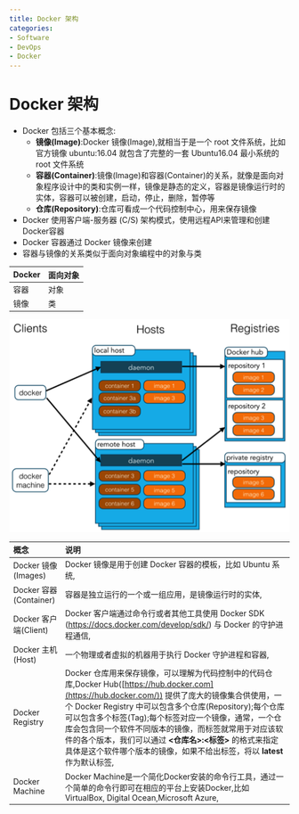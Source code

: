 ```yaml
---
title: Docker 架构
categories:
- Software
- DevOps
- Docker
---
```

# Docker 架构

- Docker 包括三个基本概念:
    - **镜像(Image)**:Docker 镜像(Image),就相当于是一个 root 文件系统，比如官方镜像 ubuntu:16.04 就包含了完整的一套 Ubuntu16.04 最小系统的 root 文件系统
    - **容器(Container)**:镜像(Image)和容器(Container)的关系，就像是面向对象程序设计中的类和实例一样，镜像是静态的定义，容器是镜像运行时的实体，容器可以被创建，启动，停止，删除，暂停等
    - **仓库(Repository)**:仓库可看成一个代码控制中心，用来保存镜像
- Docker 使用客户端-服务器 (C/S) 架构模式，使用远程API来管理和创建Docker容器
- Docker 容器通过 Docker 镜像来创建
- 容器与镜像的关系类似于面向对象编程中的对象与类

| Docker | 面向对象 |
| :----- | :------- |
| 容器   | 对象     |
| 镜像   | 类       |

![](https://raw.githubusercontent.com/LuShan123888/Files/main/Pictures/2020-12-10-2020-12-10-2020-12-10-576507-docker1.png)

| 概念                   | 说明                                                         |
| :--------------------- | :----------------------------------------------------------- |
| Docker 镜像(Images)    | Docker 镜像是用于创建 Docker 容器的模板，比如 Ubuntu 系统,  |
| Docker 容器(Container) | 容器是独立运行的一个或一组应用，是镜像运行时的实体,         |
| Docker 客户端(Client)  | Docker 客户端通过命令行或者其他工具使用 Docker SDK (https://docs.docker.com/develop/sdk/) 与 Docker 的守护进程通信, |
| Docker 主机(Host)      | 一个物理或者虚拟的机器用于执行 Docker 守护进程和容器,       |
| Docker Registry        | Docker 仓库用来保存镜像，可以理解为代码控制中的代码仓库,Docker Hub([https://hub.docker.com](https://hub.docker.com/)) 提供了庞大的镜像集合供使用，一个 Docker Registry 中可以包含多个仓库(Repository);每个仓库可以包含多个标签(Tag);每个标签对应一个镜像，通常，一个仓库会包含同一个软件不同版本的镜像，而标签就常用于对应该软件的各个版本，我们可以通过 **<仓库名>:<标签>** 的格式来指定具体是这个软件哪个版本的镜像，如果不给出标签，将以 **latest** 作为默认标签, |
| Docker Machine         | Docker Machine是一个简化Docker安装的命令行工具，通过一个简单的命令行即可在相应的平台上安装Docker,比如VirtualBox, Digital Ocean,Microsoft Azure, |